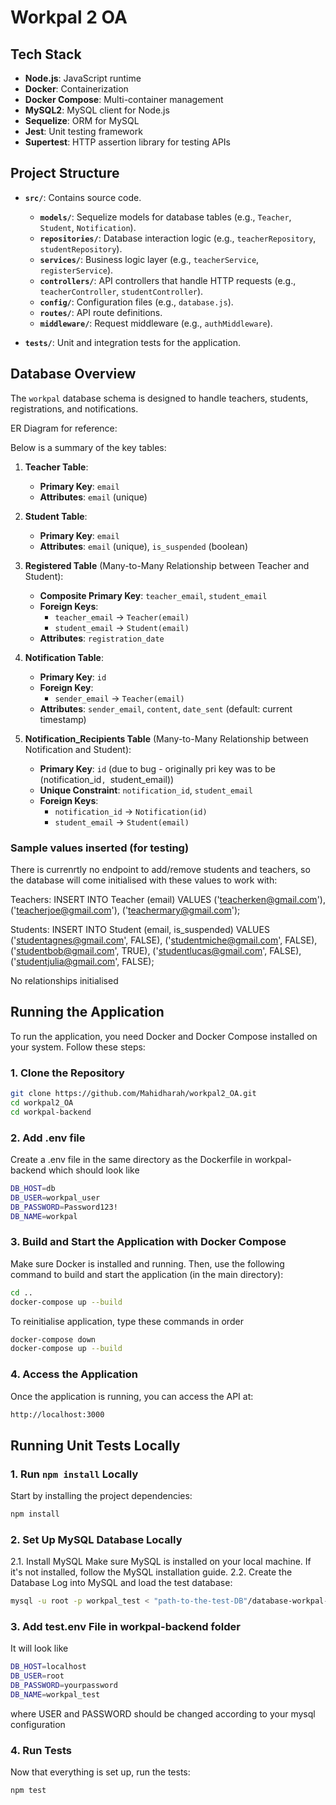 # Workpal 2 OA

## Tech Stack

- **Node.js**: JavaScript runtime
- **Docker**: Containerization
- **Docker Compose**: Multi-container management
- **MySQL2**: MySQL client for Node.js
- **Sequelize**: ORM for MySQL
- **Jest**: Unit testing framework
- **Supertest**: HTTP assertion library for testing APIs

## Project Structure

- **`src/`**: Contains source code.
  - **`models/`**: Sequelize models for database tables (e.g., `Teacher`, `Student`, `Notification`).
  - **`repositories/`**: Database interaction logic (e.g., `teacherRepository`, `studentRepository`).
  - **`services/`**: Business logic layer (e.g., `teacherService`, `registerService`).
  - **`controllers/`**: API controllers that handle HTTP requests (e.g., `teacherController`, `studentController`).
  - **`config/`**: Configuration files (e.g., `database.js`).
  - **`routes/`**: API route definitions.
  - **`middleware/`**: Request middleware (e.g., `authMiddleware`).

- **`tests/`**: Unit and integration tests for the application.

## Database Overview

The `workpal` database schema is designed to handle teachers, students, registrations, and notifications. 

ER Diagram for reference:


Below is a summary of the key tables:

1. **Teacher Table**:
   - **Primary Key**: `email`
   - **Attributes**: `email` (unique)

2. **Student Table**:
   - **Primary Key**: `email`
   - **Attributes**: `email` (unique), `is_suspended` (boolean)

3. **Registered Table** (Many-to-Many Relationship between Teacher and Student):
   - **Composite Primary Key**: `teacher_email`, `student_email`
   - **Foreign Keys**: 
     - `teacher_email` → `Teacher(email)`
     - `student_email` → `Student(email)`
   - **Attributes**: `registration_date`

4. **Notification Table**:
   - **Primary Key**: `id`
   - **Foreign Key**: 
     - `sender_email` → `Teacher(email)`
   - **Attributes**: `sender_email`, `content`, `date_sent` (default: current timestamp)

5. **Notification_Recipients Table** (Many-to-Many Relationship between Notification and Student):
   - **Primary Key**: `id` (due to bug - originally pri key was to be (notification_id`, `student_email))
   - **Unique Constraint**: `notification_id`, `student_email`
   - **Foreign Keys**: 
     - `notification_id` → `Notification(id)`
     - `student_email` → `Student(email)`

### Sample values inserted (for testing)
There is currenrtly no endpoint to add/remove students and teachers, so the database will come initialised with these values to work with:

Teachers:
INSERT INTO Teacher (email) VALUES
('teacherken@gmail.com'),
('teacherjoe@gmail.com'),
('teachermary@gmail.com');

Students:
INSERT INTO Student (email, is_suspended) VALUES
('studentagnes@gmail.com', FALSE),
('studentmiche@gmail.com', FALSE),
('studentbob@gmail.com', TRUE),
('studentlucas@gmail.com', FALSE),
('studentjulia@gmail.com', FALSE);

No relationships initialised

## Running the Application

To run the application, you need Docker and Docker Compose installed on your system. Follow these steps:

### 1. Clone the Repository

```bash
git clone https://github.com/Mahidharah/workpal2_OA.git
cd workpal2_OA
cd workpal-backend
```

### 2. Add .env file
Create a .env file in the same directory as the Dockerfile in workpal-backend which should look like
```bash
DB_HOST=db
DB_USER=workpal_user
DB_PASSWORD=Password123!
DB_NAME=workpal
```


### 3. Build and Start the Application with Docker Compose
Make sure Docker is installed and running. Then, use the following command to build and start the application (in the main directory):

```bash
cd ..
docker-compose up --build
```

To reinitialise application, type these commands in order

```bash
docker-compose down 
docker-compose up --build
```

### 4. Access the Application
Once the application is running, you can access the API at:
```bash
http://localhost:3000
```

## Running Unit Tests Locally

### 1. Run `npm install` Locally

Start by installing the project dependencies:

```bash
npm install
```

### 2. Set Up MySQL Database Locally
2.1. Install MySQL
Make sure MySQL is installed on your local machine. If it's not installed, follow the MySQL installation guide.
2.2. Create the Database
Log into MySQL and load the test database:

```bash
mysql -u root -p workpal_test < "path-to-the-test-DB"/database-workpal-test.sql
```

### 3. Add test.env File in workpal-backend folder
It will look like

```bash
DB_HOST=localhost
DB_USER=root
DB_PASSWORD=yourpassword
DB_NAME=workpal_test
```
where USER and PASSWORD should be changed according to your mysql configuration

### 4. Run Tests
Now that everything is set up, run the tests:
```bash
npm test
```
